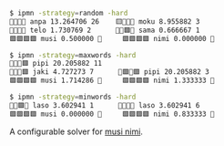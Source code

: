 ```bash
$ ipmn -strategy=random -hard
🔳🔳🔳🔳 anpa 13.264706 26    🟨🔳🔳🔳 moku 8.955882 3
🔳🔳🔳🔳 telo 1.730769 2      🔳🔳🟩🔳 sama 0.666667 1
🟩🟩🟩🟩 musi 0.500000 🥳     🟩🟩🟩🟩 nimi 0.000000 🥳

$ ipmn -strategy=maxwords -hard
🔳🔳🔳🟩 pipi 20.205882 11
🔳🔳🔳🟩 jaki 4.727273 7      🔳🟩🔳🟩 pipi 20.205882 3
🟩🟩🟩🟩 musi 1.714286 🥳     🟩🟩🟩🟩 nimi 1.333333 🥳

$ ipmn -strategy=minwords -hard
🔳🔳🟩🔳 laso 3.602941 1      🔳🔳🔳🔳 laso 3.602941 6
🟩🟩🟩🟩 musi 0.000000 🥳     🟩🟩🟩🟩 nimi 0.833333 🥳
```

A configurable solver for [musi nimi](https://tilde.town/~dustin/wordle-toki/).
